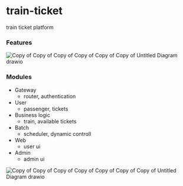 # train-ticket

train ticket platform

### Features

![Copy of Copy of Copy of Copy of Copy of Copy of Untitled Diagram drawio](https://github.com/jrhe123/train-ticket/assets/17329299/fe957db8-fba4-41a2-9735-6082af574452)

### Modules

- Gateway
  - router, authentication
- User
  - passenger, tickets
- Business logic
  - train, available tickets
- Batch
  - scheduler, dynamic controll
- Web
  - user ui
- Admin
  - admin ui

![Copy of Copy of Copy of Copy of Copy of Copy of Copy of Untitled Diagram drawio](https://github.com/jrhe123/train-ticket/assets/17329299/61b1a3cb-1200-4189-8a33-eb6c6bf227b2)
